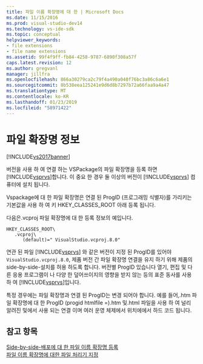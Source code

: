 ```yaml
---
title: 파일 이름 확장명에 대 한 | Microsoft Docs
ms.date: 11/15/2016
ms.prod: visual-studio-dev14
ms.technology: vs-ide-sdk
ms.topic: conceptual
helpviewer_keywords:
- file extensions
- file name extensions
ms.assetid: 99f4f9ff-fb84-4258-9787-6890f308a57f
caps.latest.revision: 12
ms.author: gregvanl
manager: jillfra
ms.openlocfilehash: 866a30279ca2c79f4a490a040f76bc3a86c6a6e1
ms.sourcegitcommit: 8b538eea125241e9d6d8b7297b72a66faa9a4a47
ms.translationtype: MT
ms.contentlocale: ko-KR
ms.lasthandoff: 01/23/2019
ms.locfileid: "58971422"
---
```

# <a name="about-file-name-extensions"></a>파일 확장명 정보
[!INCLUDE[vs2017banner](../includes/vs2017banner.md)]

버전을 사용 하 여 연결 하는 VSPackage의 파일 확장명을 등록 하면 [!INCLUDE[vsprvs](../includes/vsprvs-md.md)]합니다. 이 중요 한 경우 둘 이상의 버전이 [!INCLUDE[vsprvs](../includes/vsprvs-md.md)] 컴퓨터에 설치 됩니다.  
  
 Vspackage에 대 한 파일 확장명은 연결 된 ProgID (프로그래밍 식별자)를 가리키는 기본값을 사용 하 여 키 HKEY_CLASSES_ROOT 아래 등록 됩니다.  
  
 다음은.vcproj 파일 확장명에 대 한 등록 정보의 예입니다.  
  
```  
HKEY_CLASSES_ROOT\  
   .vcproj\  
      (default)=" VisualStudio.vcproj.8.0"   
```  
  
 연관 된 파일 [!INCLUDE[vsprvs](../includes/vsprvs-md.md)] 와 같은 버전이 지정 된 ProgID를 있어야 `VisualStudio.vcproj.8.0`, 제품 버전 간 파일 확장명 연결을 유지 하기 위해 제품의 side-by-side-설치를 허용 하도록 합니다. 버전별 ProgID 있습니다 열기, 편집 및 다른 응용 프로그램이 나 다양 한 덮어쓰이지의 영향을 받지 않는 등의 표준 동사를 사용 하 여 [!INCLUDE[vsprvs](../includes/vsprvs-md.md)]입니다.  
  
 특정 경우에는 파일 확장명과 연결 된 ProgID는 변경 되어야 합니다. 예를 들어,.htm 파일 확장명에 대 한 ProgID (progid htmlfile =).htm 및.html 파일을 사용 하 여 널리 알려진 및에서 사용 되는 연결 이며 여러 운영 체제에서 위치에에서 하드 코드 됩니다.  
  
## <a name="see-also"></a>참고 항목  
 [Side-by-side-배포에 대 한 파일 이름 확장명 등록](../extensibility/registering-file-name-extensions-for-side-by-side-deployments.md)   
 [파일 이름 확장명에 대한 파일 처리기 지정](../extensibility/specifying-file-handlers-for-file-name-extensions.md)
